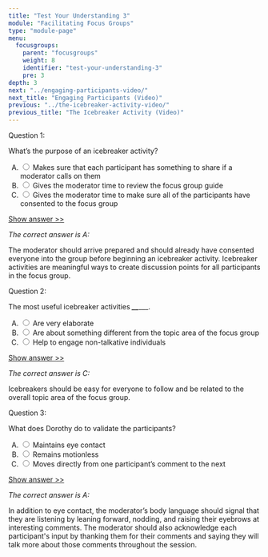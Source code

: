 ```yaml
---
title: "Test Your Understanding 3"
module: "Facilitating Focus Groups"
type: "module-page"
menu:
  focusgroups:
    parent: "focusgroups"
    weight: 8
    identifier: "test-your-understanding-3"
    pre: 3
depth: 3
next: "../engaging-participants-video/"
next_title: "Engaging Participants (Video)"
previous: "../the-icebreaker-activity-video/"
previous_title: "The Icebreaker Activity (Video)"
---
```

<div class="focusgroups"><form method="post" action="."><div class="pageblock"><div class="cases">
<div class="casetitle">
    Question 1:
  </div>
<div class="casecontent">
<div class="casequestion">
<p>What’s the purpose of an icebreaker activity?</p>
<form id="form-378" method="post">
<!-- go through each question type, note that only the
        rhetorical and matching blocks have form tags -->
<!-- -->
<ol type="A"><!-- Think this is done... -->
<li>
<div class="answer-value">
<input name="question378" type="radio" value="Makes sure that each participant has something to share if a moderator calls on them">
                    Makes sure that each participant has something to share if a moderator calls on them
                  </div>
</li>
<li>
<div class="answer-value">
<input name="question378" type="radio" value="Gives the moderator time to review the focus group guide">
                    Gives the moderator time to review the focus group guide
                  </div>
</li>
<li>
<div class="answer-value">
<input name="question378" type="radio" value="Gives the moderator time to make sure all of the participants have consented to the focus group">
                    Gives the moderator time to make sure all of the participants have consented to the focus group
                  </div>
</li>
</ol>
<!-- -->
<!-- -->
<!-- adding show answer block for feedback here -->
<!-- end show answer block for feedback here -->
<!-- -->
<!-- -->
<!-- -->
</form>
<!-- -->
</div>
<!-- we want to show the answer no matter what -->
<!-- might be easier to edit question types
    directly since we show answer no matter what -->
<!-- -->
<!-- -->
<div class="casesanswerdisplay">
<a class="moretoggle" href="#q378">Show answer >></a>
<div class="toggleable" id="q378">
<p>
<i>The correct answer is A:</i>
</p><p>The moderator should arrive prepared and should already have consented everyone into the group before beginning an icebreaker activity. Icebreaker activities are meaningful ways to create discussion points for all participants in the focus group.</p>
</div>
</div>
</div>
</div>

<div class="cases">
<div class="casetitle">
    Question 2:
  </div>
<div class="casecontent">
<div class="casequestion">
<p>The most useful icebreaker activities  <strong><em>_</em></strong><strong><em>_</em></strong>___.</p>
<form id="form-379" method="post">
<!-- go through each question type, note that only the
        rhetorical and matching blocks have form tags -->
<!-- -->
<ol type="A"><!-- Think this is done... -->
<li>
<div class="answer-value">
<input name="question379" type="radio" value="Are very elaborate">
                    Are very elaborate
                  </div>
</li>
<li>
<div class="answer-value">
<input name="question379" type="radio" value="Are about something different from the topic area of the focus group">
                    Are about something different from the topic area of the focus group
                  </div>
</li>
<li>
<div class="answer-value">
<input name="question379" type="radio" value="Help to engage non-talkative individuals">
                    Help to engage non-talkative individuals
                  </div>
</li>
</ol>
<!-- -->
<!-- -->
<!-- adding show answer block for feedback here -->
<!-- end show answer block for feedback here -->
<!-- -->
<!-- -->
<!-- -->
</form>
<!-- -->
</div>
<!-- we want to show the answer no matter what -->
<!-- might be easier to edit question types
    directly since we show answer no matter what -->
<!-- -->
<!-- -->
<div class="casesanswerdisplay">
<a class="moretoggle" href="#q379">Show answer >></a>
<div class="toggleable" id="q379">
<p>
<i>The correct answer is C:</i>
</p><p>Icebreakers should be easy for everyone to follow and be related to the overall topic area of the focus group.</p>
</div>
</div>
</div>
</div>

<div class="cases">
<div class="casetitle">
    Question 3:
  </div>
<div class="casecontent">
<div class="casequestion">
<p>What does Dorothy do to validate the participants?</p>
<form id="form-380" method="post">
<!-- go through each question type, note that only the
        rhetorical and matching blocks have form tags -->
<!-- -->
<ol type="A"><!-- Think this is done... -->
<li>
<div class="answer-value">
<input name="question380" type="radio" value="Maintains eye contact">
                    Maintains eye contact
                  </div>
</li>
<li>
<div class="answer-value">
<input name="question380" type="radio" value="Remains motionless">
                    Remains motionless
                  </div>
</li>
<li>
<div class="answer-value">
<input name="question380" type="radio" value="Moves directly from one participant’s comment to the next">
                    Moves directly from one participant’s comment to the next
                  </div>
</li>
</ol>
<!-- -->
<!-- -->
<!-- adding show answer block for feedback here -->
<!-- end show answer block for feedback here -->
<!-- -->
<!-- -->
<!-- -->
</form>
<!-- -->
</div>
<!-- we want to show the answer no matter what -->
<!-- might be easier to edit question types
    directly since we show answer no matter what -->
<!-- -->
<!-- -->
<div class="casesanswerdisplay">
<a class="moretoggle" href="#q380">Show answer >></a>
<div class="toggleable" id="q380">
<p>
<i>The correct answer is A:</i>
</p><p>In addition to eye contact, the moderator’s body language should signal that they are listening by leaning forward, nodding, and raising their eyebrows at interesting comments. The moderator should also acknowledge each participant's input by thanking them for their comments and saying they will talk more about those comments throughout the session.</p>
</div>
</div>
</div>
</div>


</div></form></div>